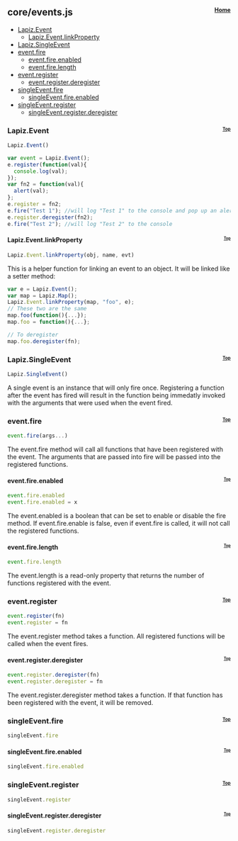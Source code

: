 ## core/events.js<a name="__top"></a><span style="float:right; font-size:60%">[Home](index.md)</sub>

* [Lapiz.Event](#Lapiz.Event)
  * [Lapiz.Event.linkProperty](#Lapiz.Event.linkProperty)
* [Lapiz.SingleEvent](#Lapiz.SingleEvent)
* [event.fire](#event.fire)
  * [event.fire.enabled](#event.fire.enabled)
  * [event.fire.length](#event.fire.length)
* [event.register](#event.register)
  * [event.register.deregister](#event.register.deregister)
* [singleEvent.fire](#singleEvent.fire)
  * [singleEvent.fire.enabled](#singleEvent.fire.enabled)
* [singleEvent.register](#singleEvent.register)
  * [singleEvent.register.deregister](#singleEvent.register.deregister)

### <a name='Lapiz.Event'></a>Lapiz.Event <span style="float:right; font-size:60%">[Top](#__top)</sub>
```javascript
Lapiz.Event()
```
```javascript
var event = Lapiz.Event();
e.register(function(val){
  console.log(val);
});
var fn2 = function(val){
  alert(val);
};
e.register = fn2;
e.fire("Test 1"); //will log "Test 1" to the console and pop up an alert
e.register.deregister(fn2);
e.fire("Test 2"); //will log "Test 2" to the console
```

#### <a name='Lapiz.Event.linkProperty'></a>Lapiz.Event.linkProperty <span style="float:right; font-size:60%">[Top](#__top)</sub>
```javascript
Lapiz.Event.linkProperty(obj, name, evt)
```
This is a helper function for linking an event to an object. It will be
linked like a setter method:
```javascript
var e = Lapiz.Event();
var map = Lapiz.Map();
Lapiz.Event.linkProperty(map, "foo", e);
// These two are the same
map.foo(function(){...});
map.foo = function(){...};

// To deregister
map.foo.deregister(fn);
```

### <a name='Lapiz.SingleEvent'></a>Lapiz.SingleEvent <span style="float:right; font-size:60%">[Top](#__top)</sub>
```javascript
Lapiz.SingleEvent()
```
A single event is an instance that will only fire once. Registering a
function after the event has fired will result in the function being
immedatly invoked with the arguments that were used when the event fired.

### <a name='event.fire'></a>event.fire <span style="float:right; font-size:60%">[Top](#__top)</sub>
```javascript
event.fire(args...)
```
The event.fire method will call all functions that have been registered
with the event. The arguments that are passed into fire will be passed
into the registered functions.

#### <a name='event.fire.enabled'></a>event.fire.enabled <span style="float:right; font-size:60%">[Top](#__top)</sub>
```javascript
event.fire.enabled
event.fire.enabled = x
```
The event.enabled is a boolean that can be set to enable or disable the
fire method. If event.fire.enable is false, even if event.fire is called,
it will not call the registered functions.

#### <a name='event.fire.length'></a>event.fire.length <span style="float:right; font-size:60%">[Top](#__top)</sub>
```javascript
event.fire.length
```
The event.length is a read-only property that returns the number of
functions registered with the event.

### <a name='event.register'></a>event.register <span style="float:right; font-size:60%">[Top](#__top)</sub>
```javascript
event.register(fn)
event.register = fn
```
The event.register method takes a function. All registered functions will
be called when the event fires.

#### <a name='event.register.deregister'></a>event.register.deregister <span style="float:right; font-size:60%">[Top](#__top)</sub>
```javascript
event.register.deregister(fn)
event.register.deregister = fn
```
The event.register.deregister method takes a function. If that function
has been registered with the event, it will be removed.

### <a name='singleEvent.fire'></a>singleEvent.fire <span style="float:right; font-size:60%">[Top](#__top)</sub>
```javascript
singleEvent.fire
```

#### <a name='singleEvent.fire.enabled'></a>singleEvent.fire.enabled <span style="float:right; font-size:60%">[Top](#__top)</sub>
```javascript
singleEvent.fire.enabled
```

### <a name='singleEvent.register'></a>singleEvent.register <span style="float:right; font-size:60%">[Top](#__top)</sub>
```javascript
singleEvent.register
```

#### <a name='singleEvent.register.deregister'></a>singleEvent.register.deregister <span style="float:right; font-size:60%">[Top](#__top)</sub>
```javascript
singleEvent.register.deregister
```
